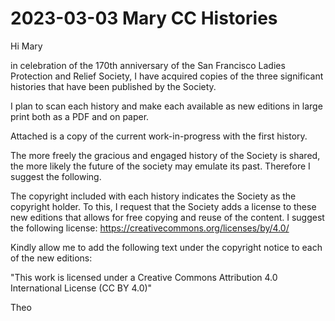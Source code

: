 # 2023-03-03 Mary CC Histories

Hi Mary

in celebration of the 170th anniversary of the San Francisco Ladies Protection and Relief Society, I have acquired copies of the three significant histories that have been published by the Society.

I plan to scan each history and make each available as new editions in large print both as a PDF and on paper.

Attached is a copy of the current work-in-progress with the first history.

The more freely the gracious and engaged history of the Society is shared, the more likely the future of the society may emulate its past. Therefore I suggest the following.

The copyright included with each history indicates the Society as the copyright holder. To this, I request that the Society adds a license to these new editions that allows for free copying and reuse of the content.  I suggest the following license: https://creativecommons.org/licenses/by/4.0/

Kindly allow me to add the following text under the copyright notice to each of the new editions:

"This work is licensed under a Creative Commons Attribution 4.0 International License (CC BY 4.0)"

Theo

